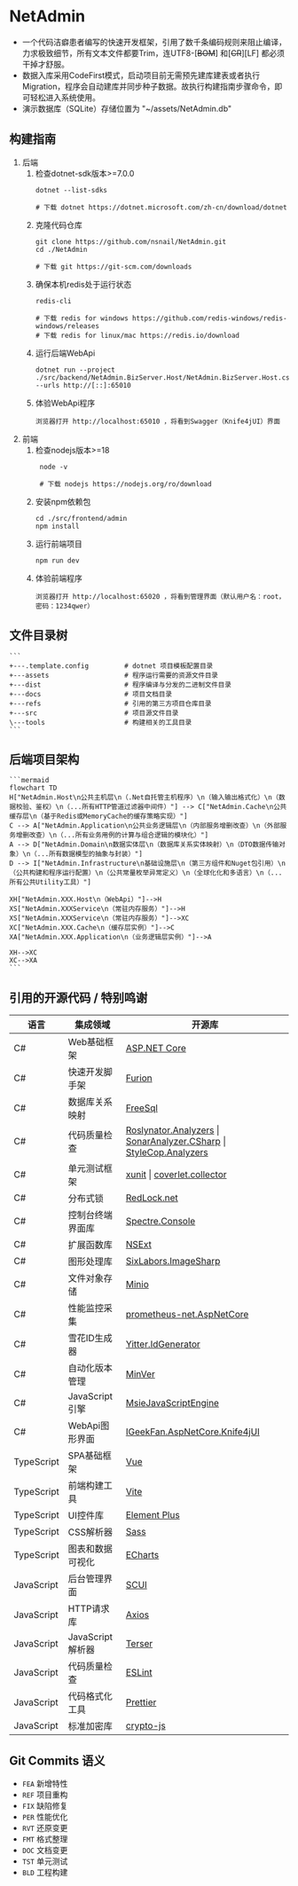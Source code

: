 # NetAdmin

- 一个代码洁癖患者编写的快速开发框架，引用了数千条编码规则来阻止编译，力求极致细节，所有文本文件都要Trim，连UTF8-[~~BOM~~]
  和[~~CR~~][LF] 都必须干掉才舒服。
- 数据入库采用CodeFirst模式，启动项目前无需预先建库建表或者执行Migration，程序会自动建库并同步种子数据。故执行构建指南步骤命令，即可轻松进入系统使用。
- 演示数据库（SQLite）存储位置为 "~/assets/NetAdmin.db"

## 构建指南

1. 后端
    1. 检查dotnet-sdk版本>=7.0.0
       ```
       dotnet --list-sdks

       # 下载 dotnet https://dotnet.microsoft.com/zh-cn/download/dotnet
       ```
    2. 克隆代码仓库
       ```
       git clone https://github.com/nsnail/NetAdmin.git
       cd ./NetAdmin

       # 下载 git https://git-scm.com/downloads
       ```
    3. 确保本机redis处于运行状态
       ```
       redis-cli

       # 下载 redis for windows https://github.com/redis-windows/redis-windows/releases
       # 下载 redis for linux/mac https://redis.io/download
       ```
    4. 运行后端WebApi
       ```
       dotnet run --project ./src/backend/NetAdmin.BizServer.Host/NetAdmin.BizServer.Host.csproj --urls http://[::]:65010
       ```
    5. 体验WebApi程序
       ```
       浏览器打开 http://localhost:65010 ，将看到Swagger（Knife4jUI）界面
       ```
2. 前端
    1. 检查nodejs版本>=18
       ```
        node -v

        # 下载 nodejs https://nodejs.org/ro/download
       ```
    2. 安装npm依赖包
       ```
       cd ./src/frontend/admin
       npm install
       ```
    3. 运行前端项目
       ```
       npm run dev
       ```
    4. 体验前端程序
       ```
       浏览器打开 http://localhost:65020 ，将看到管理界面（默认用户名：root，密码：1234qwer）
       ```

## 文件目录树

    ```
    +---.template.config         # dotnet 项目模板配置目录
    +---assets                   # 程序运行需要的资源文件目录
    +---dist                     # 程序编译与分发的二进制文件目录
    +---docs                     # 项目文档目录
    +---refs                     # 引用的第三方项目仓库目录
    +---src                      # 项目源文件目录
    \---tools                    # 构建相关的工具目录
    ```

## 后端项目架构

    ```mermaid
    flowchart TD
    H["NetAdmin.Host\n公共主机层\n（.Net自托管主机程序）\n（输入输出格式化）\n（数据校验、鉴权）\n（...所有HTTP管道过滤器中间件）"] --> C["NetAdmin.Cache\n公共缓存层\n（基于Redis或MemoryCache的缓存策略实现）"]
    C --> A["NetAdmin.Application\n公共业务逻辑层\n（内部服务增删改查）\n（外部服务增删改查）\n（...所有业务用例的计算与组合逻辑的模块化）"]
    A --> D["NetAdmin.Domain\n数据实体层\n（数据库关系实体映射）\n（DTO数据传输对象）\n（...所有数据模型的抽象与封装）"]
    D --> I["NetAdmin.Infrastructure\n基础设施层\n（第三方组件和Nuget包引用）\n（公共构建和程序运行配置）\n（公共常量枚举异常定义）\n（全球化化和多语言）\n（...所有公共Utility工具）"]

    XH["NetAdmin.XXX.Host\n（WebApi）"]-->H
    XS["NetAdmin.XXXService\n（常驻内存服务）"]-->H
    XS["NetAdmin.XXXService\n（常驻内存服务）"]-->XC
    XC["NetAdmin.XXX.Cache\n（缓存层实例）"]-->C
    XA["NetAdmin.XXX.Application\n（业务逻辑层实例）"]-->A

    XH-->XC
    XC-->XA
    ```

## 引用的开源代码 / 特别鸣谢

| 语言         | 集成领域          | 开源库                                                                                                                                                                                                                   |
|------------|---------------|-----------------------------------------------------------------------------------------------------------------------------------------------------------------------------------------------------------------------|
| C#         | Web基础框架       | [ASP.NET Core](https://github.com/dotnet/aspnetcore)                                                                                                                                                                  |
| C#         | 快速开发脚手架       | [Furion](https://gitee.com/dotnetchina/Furion)                                                                                                                                                                        |
| C#         | 数据库关系映射       | [FreeSql](https://github.com/dotnetcore/FreeSql)                                                                                                                                                                      |
| C#         | 代码质量检查        | [Roslynator.Analyzers](https://github.com/josefpihrt/roslynator) \| [SonarAnalyzer.CSharp](https://github.com/SonarSource/sonar-dotnet) \| [StyleCop.Analyzers](https://github.com/DotNetAnalyzers/StyleCopAnalyzers) |
| C#         | 单元测试框架        | [xunit](https://github.com/xunit/xunit)  \| [coverlet.collector](https://github.com/coverlet-coverage/coverlet)                                                                                                       |
| C#         | 分布式锁          | [RedLock.net](https://github.com/samcook/RedLock.net)                                                                                                                                                                 |
| C#         | 控制台终端界面库      | [Spectre.Console](https://github.com/spectreconsole/spectre.console)                                                                                                                                                  |
| C#         | 扩展函数库         | [NSExt](https://github.com/nsnail/ns-ext.git)                                                                                                                                                                         |
| C#         | 图形处理库         | [SixLabors.ImageSharp](https://github.com/SixLabors/ImageSharp)                                                                                                                                                       |
| C#         | 文件对象存储        | [Minio](https://github.com/minio/minio-dotnet)                                                                                                                                                                        |
| C#         | 性能监控采集        | [prometheus-net.AspNetCore](https://github.com/prometheus-net/prometheus-net)                                                                                                                                         |
| C#         | 雪花ID生成器       | [Yitter.IdGenerator](https://github.com/yitter/idgenerator)                                                                                                                                                           |
| C#         | 自动化版本管理       | [MinVer](https://github.com/adamralph/minver)                                                                                                                                                                         |
| C#         | JavaScript引擎  | [MsieJavaScriptEngine](https://github.com/Taritsyn/MsieJavaScriptEngine)                                                                                                                                              |
| C#         | WebApi图形界面    | [IGeekFan.AspNetCore.Knife4jUI](https://github.com/luoyunchong/IGeekFan.AspNetCore.Knife4jUI)                                                                                                                         |
| TypeScript | SPA基础框架       | [Vue](https://github.com/vuejs/core)                                                                                                                                                                                  |
| TypeScript | 前端构建工具        | [Vite](https://github.com/vitejs/vite)                                                                                                                                                                                |
| TypeScript | UI控件库         | [Element Plus](https://github.com/element-plus/element-plus)                                                                                                                                                          |
| TypeScript | CSS解析器        | [Sass](https://github.com/sass/sass)                                                                                                                                                                                  |
| TypeScript | 图表和数据可视化      | [ECharts](https://github.com/apache/echarts)                                                                                                                                                                          |
| JavaScript | 后台管理界面        | [SCUI](https://gitee.com/lolicode/scui)                                                                                                                                                                               |
| JavaScript | HTTP请求库       | [Axios](https://github.com/axios/axios)                                                                                                                                                                               |
| JavaScript | JavaScript解析器 | [Terser](https://github.com/terser/terser)                                                                                                                                                                            |
| JavaScript | 代码质量检查        | [ESLint](https://github.com/eslint/eslint)                                                                                                                                                                            |
| JavaScript | 代码格式化工具       | [Prettier](https://github.com/prettier/prettier)                                                                                                                                                                      |
| JavaScript | 标准加密库         | [crypto-js](https://github.com/brix/crypto-js)                                                                                                                                                                        |

## Git Commits 语义

- `FEA` 新增特性
- `REF` 项目重构
- `FIX` 缺陷修复
- `PER` 性能优化
- `RVT` 还原变更
- `FMT` 格式整理
- `DOC` 文档变更
- `TST` 单元测试
- `BLD` 工程构建